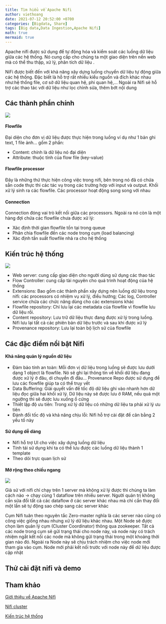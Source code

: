 ```yaml
---
title: Tìm hiểu về Apache Nifi
author: viethoang
date: 2021-07-12 20:52:00 +0700
categories: [Bigdata, Share]
tags: [Big data,Data Ingestion,Apache Nifi]
math: true
mermaid: true
---
```


Apache nifi được sử dụng để tự động hóa và kiểm soát các luồng dữ liệu giữa các hệ thống. Nó cung cấp cho chúng ta một giao diện trên nền web mà có thể thu thập, xử lý, phân tích dữ liệu .

NiFi được biết đến với khả năng xây dựng luồng chuyển dữ liệu tự động giữa các hệ thống. Đặc biết là hỗ trợ rất nhiều kiểu nguồn và đích khác nhau như:hệ thống file, cơ sở dữ liệu quan hệ, phi quan hệ,... Ngoài ra Nifi sẽ hỗ trợ các thao tác với dữ liệu như lọc chỉnh sửa, thêm bớt nội dung
## Các thành phần chính
![](https://static.wixstatic.com/media/584b7d_ba693d9cf71249c3bf61b3bcfb1a4575~mv2.jpg/v1/fill/w_1599,h_776,al_c,q_90/584b7d_ba693d9cf71249c3bf61b3bcfb1a4575~mv2.webp)
#### Flowfile
Đại diện cho đơn vị dữ liệu được thực hiện trong luồng ví dụ như 1 bản ghi text, 1 file ảnh...	gồm 2 phần:
* Content: chính là dữ liệu nó đại diện
* Attribute: thuộc tính của flow file (key-value)


#### Flowfile processor
Đây là 	những thứ thực hiện công việc trong nifi, bên trong nó đã có chứa sẵn code thực thi các tác vụ trong các trường hợp với input và output. Khối xử lý sinh ra các flowfile. Các processor hoạt động song song với nhau


#### Connection
Connection đóng vai trò kết nối giữa các processors. Ngoài ra nó còn là một hàng đợi chứa các flowfile chưa được xử lý:
* Xác định thời gian flowfile tồn tại trong queue
* Phân chia flowfile đến các node trong cụm (load balancing)
* Xác định tần suất flowfile nhả ra cho hệ thống


## Kiến trúc hệ thống
![](https://nifi.apache.org/docs/nifi-docs/html/images/zero-leader-node.png)
* Web server: cung cấp giao diện cho người dùng sử dụng các thao tác
* Flow Controller: cung cấp tài nguyên cho quá trình hoạt động của hệ thống
* Extensions: Bao gồm các thành phần xây dựng nên luồng dữ liệu trong nifi: các processors có nhiệm vụ xử lý, điều hướng; Các log, Controller service chứa các chức năng dùng cho các extensions khác
* Flowfile repository: Chỉ lưu lại các metadata của flowfile vì flowfile lưu dữ liệu rồi.
* Content repository: Lưu trữ dữ liệu thực đang được xử lý trong luồng. Nifi lưu lại tất cả các phiên bản dữ liệu trước và sau khi được xử lý
* Provenance repository: Lưu lại toàn bộ lịch sử của flowfile


## Các đặc điểm nổi bật Nifi
#### Khả năng quản lý nguồn dữ liệu
* Đảm bảo tính an toàn: Mỗi đơn vị dữ liệu trong luồng sẽ được lưu dưới dạng 1 object là flowfile. Nó sẽ ghi lại thông tin về khối dữ liệu đang được xử lý ở đâu, di chuyển đi đâu... Provenance Repo được sử dụng để lưu các flowfile giúp ta có thể truy vết
* Data Buffering: Giải quyết vấn đề tốc độ dữ liệu ghi vào nhanh hơn dữ liệu đọc giữa hai khối xử lý. Dữ liệu này sẽ được lưu ở RAM, nếu quá một ngưỡng thì sẽ được lưu xuống ổ cứng
* Thiết lập độ ưu tiên: Trong xử lý dữ liệu có những dữ liệu ta phải xử lý ưu tiên
* Đánh đổi tốc độ và khả năng chịu lỗi: Nifi hỗ trợ cài đặt để cân bằng 2 yếu tố này

#### Sử dụng dễ dàng
* Nifi hỗ trợ UI cho việc xây dựng luồng dữ liệu
* Tính tái sử dụng khi ta có thể lưu được các luồng dữ liệu thành 1 template
* Theo dõi trực quan lịch sử

#### Mở rộng theo chiều ngang
![](https://docs.cloudera.com/HDPDocuments/HDF3/HDF-3.0.2/bk_administration/content/figures/1/images/zero-master-cluster-http-access.png)

Giả sử với nifi chỉ chạy trên 1 server mà không xử lý được thì chúng ta làm cách nào -> chạy cùng 1 dataflow trên nhiều server. Người quản trị không cần sửa đổi tất cả các dataflow ở các server khác nhau mà chỉ cần thay đổi một lần sẽ tự động sao chép sang các server khác

Cụm Nifi tuân theo nguyên tắc Zero-master nghĩa là các server nào cũng có công việc giống nhau nhưng xử lý dữ liệu khác nhau. Một Node sẽ được chọn làm quản lý cụm (Cluster Coordinator) thông qua zookeeper. Tất cả các node trong cụm sẽ gửi trạng thái cho node này, và node này có trách nhiệm ngắt kết nối các node mà không gửi trạng thái trong một khoảng thời gian nào đó. Ngoài ra Node này sẽ chịu trách nhiệm cho việc node mới tham gia vào cụm. Node mới phải kết nối trước với node này để dữ liệu được cập nhật	
## Thử cài đặt nifi và demo

## Tham khảo
[Giới thiệu về Apache Nifi](https://www.facebook.com/notes/c%E1%BB%99ng-%C4%91%E1%BB%93ng-big-data-vi%E1%BB%87t-nam/gi%E1%BB%9Bi-thi%E1%BB%87u-apache-nifi/490889681789887/)

[Nifi cluster](https://docs.cloudera.com/HDPDocuments/HDF3/HDF-3.0.2/bk_administration/content/clustering.html)

[Kiến trúc hệ thống](https://www.facebook.com/hashtag/ApacheNiFi/?__gid__=478683439677178)
